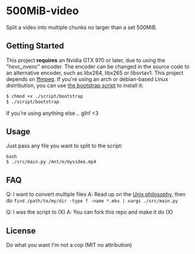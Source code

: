 # 500MiB-video

Split a video into multiple chunks no larger than a set 500MiB. 

## Getting Started


This project **requires** an Nvidia GTX 970 or later, due to using the "hevc_nvenc" encoder. The encoder can be changed in the source code to an alternative encoder, such as libx264, libx265 or libsvtav1.
This project depends on [ffmpeg](https://github.com/FFmpeg/FFmpeg). If you're using an arch or debian-based Linux distribution, you can use [the bootstrap script](./script/bootstrap) to install it:

```bash
$ chmod +x ./script/bootstrap
$ ./script/bootstrap
```

If you're using anything else... glhf &lt;3

## Usage

Just pass any file you want to split to the script: 
```
bash
$ ./src/main.py /mnt/e/myvideo.mp4
```

## FAQ

Q: I want to convert multiple files
A: Read up on the [Unix philosophy](https://en.wikipedia.org/wiki/Unix_philosophy), then do `find /path/to/my/dir -type f -name *.mkv | xargs ./src/main.py`

Q: I was the script to (X)
A: You can fork this repo and make it do (X) 

## License

Do what you want I'm not a cop (MIT no attribution)
